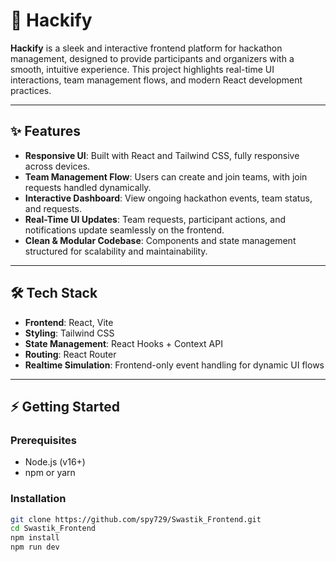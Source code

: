 # 🚀 Hackify

**Hackify** is a sleek and interactive frontend platform for hackathon management, designed to provide participants and organizers with a smooth, intuitive experience. This project highlights real-time UI interactions, team management flows, and modern React development practices.

---

## ✨ Features

- **Responsive UI**: Built with React and Tailwind CSS, fully responsive across devices.  
- **Team Management Flow**: Users can create and join teams, with join requests handled dynamically.  
- **Interactive Dashboard**: View ongoing hackathon events, team status, and requests.  
- **Real-Time UI Updates**: Team requests, participant actions, and notifications update seamlessly on the frontend.  
- **Clean & Modular Codebase**: Components and state management structured for scalability and maintainability.  

---

## 🛠️ Tech Stack

- **Frontend**: React, Vite  
- **Styling**: Tailwind CSS  
- **State Management**: React Hooks + Context API  
- **Routing**: React Router  
- **Realtime Simulation**: Frontend-only event handling for dynamic UI flows  

---

## ⚡ Getting Started

### Prerequisites
- Node.js (v16+)  
- npm or yarn  

### Installation
```bash
git clone https://github.com/spy729/Swastik_Frontend.git
cd Swastik_Frontend
npm install
npm run dev
